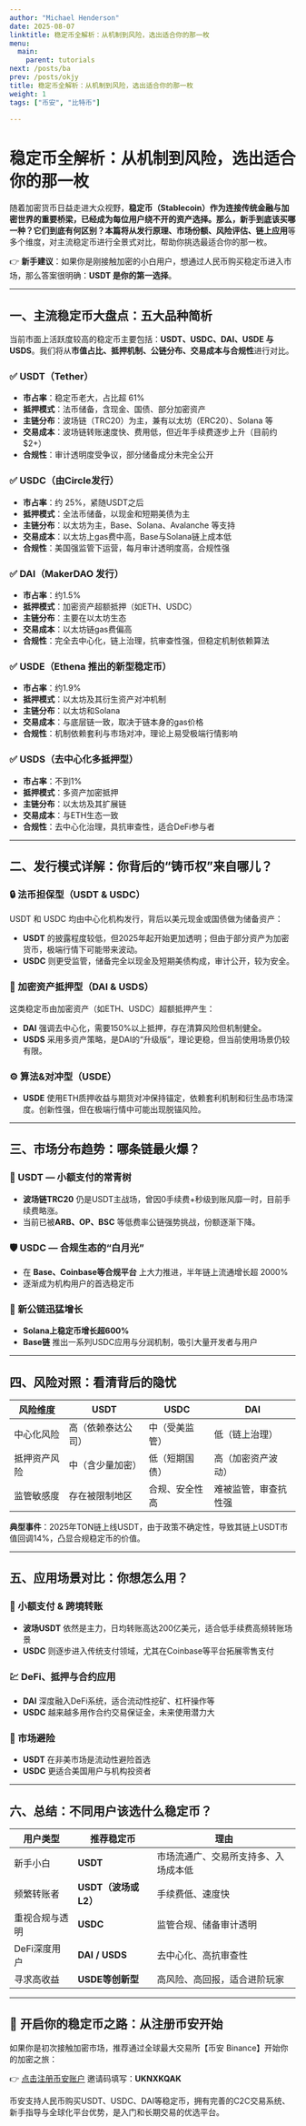 ```yaml
---
author: "Michael Henderson"
date: 2025-08-07
linktitle: 稳定币全解析：从机制到风险，选出适合你的那一枚
menu:
  main:
    parent: tutorials
next: /posts/ba
prev: /posts/okjy
title: 稳定币全解析：从机制到风险，选出适合你的那一枚
weight: 1
tags: ["币安", "比特币"]

---
```

# 稳定币全解析：从机制到风险，选出适合你的那一枚

随着加密货币日益走进大众视野，**稳定币（Stablecoin）**作为连接传统金融与加密世界的重要桥梁，已经成为每位用户绕不开的资产选择。那么，新手到底该买哪一种？它们到底有何区别？本篇将从**发行原理、市场份额、风险评估、链上应用**等多个维度，对主流稳定币进行全景式对比，帮助你挑选最适合你的那一枚。

👉 **新手建议**：如果你是刚接触加密的小白用户，想通过人民币购买稳定币进入市场，那么答案很明确：**USDT 是你的第一选择**。

---

## 一、主流稳定币大盘点：五大品种简析

当前市面上活跃度较高的稳定币主要包括：**USDT、USDC、DAI、USDE 与 USDS**。我们将从**市值占比、抵押机制、公链分布、交易成本与合规性**进行对比。

### ✅ USDT（Tether）

* **市占率**：稳定币老大，占比超 61%
* **抵押模式**：法币储备，含现金、国债、部分加密资产
* **主链分布**：波场链（TRC20）为主，兼有以太坊（ERC20）、Solana 等
* **交易成本**：波场链转账速度快、费用低，但近年手续费逐步上升（目前约 \$2+）
* **合规性**：审计透明度受争议，部分储备成分未完全公开

### ✅ USDC（由Circle发行）

* **市占率**：约 25%，紧随USDT之后
* **抵押模式**：全法币储备，以现金和短期美债为主
* **主链分布**：以太坊为主，Base、Solana、Avalanche 等支持
* **交易成本**：以太坊上gas费中高，Base与Solana链上成本低
* **合规性**：美国强监管下运营，每月审计透明度高，合规性强

### ✅ DAI（MakerDAO 发行）

* **市占率**：约1.5%
* **抵押模式**：加密资产超额抵押（如ETH、USDC）
* **主链分布**：主要在以太坊生态
* **交易成本**：以太坊链gas费偏高
* **合规性**：完全去中心化，链上治理，抗审查性强，但稳定机制依赖算法

### ✅ USDE（Ethena 推出的新型稳定币）

* **市占率**：约1.9%
* **抵押模式**：以太坊及其衍生资产对冲机制
* **主链分布**：以太坊和Solana
* **交易成本**：与底层链一致，取决于链本身的gas价格
* **合规性**：机制依赖套利与市场对冲，理论上易受极端行情影响

### ✅ USDS（去中心化多抵押型）

* **市占率**：不到1%
* **抵押模式**：多资产加密抵押
* **主链分布**：以太坊及其扩展链
* **交易成本**：与ETH生态一致
* **合规性**：去中心化治理，具抗审查性，适合DeFi参与者

---

## 二、发行模式详解：你背后的“铸币权”来自哪儿？

### 🔒 法币担保型（USDT & USDC）

USDT 和 USDC 均由中心化机构发行，背后以美元现金或国债做为储备资产：

* **USDT** 的披露程度较低，但2025年起开始更加透明；但由于部分资产为加密货币，极端行情下可能带来波动。
* **USDC** 则更受监管，储备完全以现金及短期美债构成，审计公开，较为安全。

### 🧮 加密资产抵押型（DAI & USDS）

这类稳定币由加密资产（如ETH、USDC）超额抵押产生：

* **DAI** 强调去中心化，需要150%以上抵押，存在清算风险但机制健全。
* **USDS** 采用多资产策略，是DAI的“升级版”，理论更稳，但当前使用场景仍较有限。

### ⚙ 算法&对冲型（USDE）

* **USDE** 使用ETH质押收益与期货对冲保持锚定，依赖套利机制和衍生品市场深度。创新性强，但在极端行情中可能出现脱锚风险。

---

## 三、市场分布趋势：哪条链最火爆？

### 🔁 USDT — 小额支付的常青树

* **波场链TRC20** 仍是USDT主战场，曾因0手续费+秒级到账风靡一时，目前手续费略涨。
* 当前已被**ARB、OP、BSC** 等低费率公链强势挑战，份额逐渐下降。

### 🛡 USDC — 合规生态的“白月光”

* 在 **Base、Coinbase等合规平台** 上大力推进，半年链上流通增长超 2000%
* 逐渐成为机构用户的首选稳定币

### 🌱 新公链迅猛增长

* **Solana上稳定币增长超600%**
* **Base链** 推出一系列USDC应用与分润机制，吸引大量开发者与用户

---

## 四、风险对照：看清背后的隐忧

| 风险维度   | USDT      | USDC    | DAI        |
| ------ | --------- | ------- | ---------- |
| 中心化风险  | 高（依赖泰达公司） | 中（受美监管） | 低（链上治理）    |
| 抵押资产风险 | 中（含少量加密）  | 低（短期国债） | 高（加密资产波动）  |
| 监管敏感度  | 存在被限制地区   | 合规、安全性高 | 难被监管，审查抗性强 |

**典型事件**：2025年TON链上线USDT，由于政策不确定性，导致其链上USDT市值回调14%，凸显合规稳定币的价值。

---

## 五、应用场景对比：你想怎么用？

### 💸 小额支付 & 跨境转账

* **波场USDT** 依然是主力，日均转账高达200亿美元，适合低手续费高频转账场景
* **USDC** 则逐步进入传统支付领域，尤其在Coinbase等平台拓展零售支付

### 💹 DeFi、抵押与合约应用

* **DAI** 深度融入DeFi系统，适合流动性挖矿、杠杆操作等
* **USDC** 越来越多用作合约交易保证金，未来使用潜力大

### 🛟 市场避险

* **USDT** 在非美市场是流动性避险首选
* **USDC** 更适合美国用户与机构投资者

---

## 六、总结：不同用户该选什么稳定币？

| 用户类型     | 推荐稳定币           | 理由                 |
| -------- | --------------- | ------------------ |
| 新手小白     | **USDT**        | 市场流通广、交易所支持多、入场成本低 |
| 频繁转账者    | **USDT（波场或L2）** | 手续费低、速度快           |
| 重视合规与透明  | **USDC**        | 监管合规、储备审计透明        |
| DeFi深度用户 | **DAI / USDS**  | 去中心化、高抗审查性         |
| 寻求高收益    | **USDE等创新型**    | 高风险、高回报，适合进阶玩家     |

---

## 🔗 开启你的稳定币之路：从注册币安开始

如果你是初次接触加密市场，推荐通过全球最大交易所【币安 Binance】开始你的加密之旅：

👉 [点击注册币安账户](https://www.binance.com/join?ref=UKNXKQAK)
邀请码填写：**UKNXKQAK**

币安支持人民币购买USDT、USDC、DAI等稳定币，拥有完善的C2C交易系统、新手指导与全球化平台优势，是入门和长期交易的优选平台。
